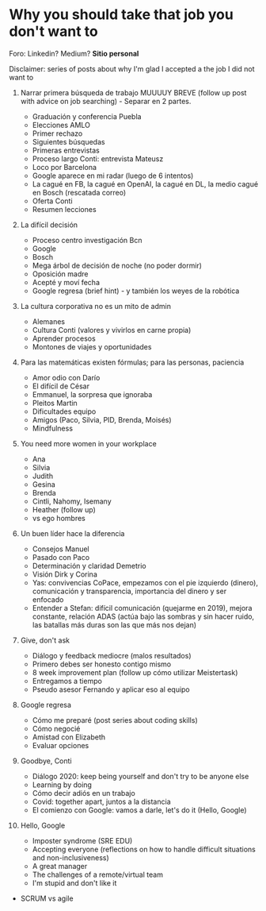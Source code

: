 # Why you should take that job you don't want to

Foro: Linkedin? Medium? **Sitio personal**

Disclaimer: series of posts about why I'm glad I accepted a the job I did not want to

1. Narrar primera búsqueda de trabajo MUUUUY BREVE (follow up post with advice on job searching) - Separar en 2 partes.
    - Graduación y conferencia Puebla
    - Elecciones AMLO
    - Primer rechazo
    - Siguientes búsquedas
    - Primeras entrevistas
    - Proceso largo Conti: entrevista Mateusz
    - Loco por Barcelona
    - Google aparece en mi radar (luego de 6 intentos)
    - La cagué en FB, la cagué en OpenAI, la cagué en DL, la medio cagué en Bosch (rescatada correo)
    - Oferta Conti
    - Resumen lecciones

2. La difícil decisión
    - Proceso centro investigación Bcn
    - Google
    - Bosch
    - Mega árbol de decisión de noche (no poder dormir)
    - Oposición madre
    - Acepté y moví fecha
    - Google regresa (brief hint) - y también los weyes de la robótica

3. La cultura corporativa no es un mito de admin
    - Alemanes
    - Cultura Conti (valores y vivirlos en carne propia)
    - Aprender procesos
    - Montones de viajes y oportunidades

4. Para las matemáticas existen fórmulas; para las personas, paciencia
    - Amor odio con Darío
    - El difícil de César
    - Emmanuel, la sorpresa que ignoraba
    - Pleitos Martin
    - Dificultades equipo
    - Amigos (Paco, Silvia, PID, Brenda, Moisés)
    - Mindfulness

5. You need more women in your workplace
    - Ana
    - Silvia
    - Judith
    - Gesina
    - Brenda
    - Cintli, Nahomy, Isemany
    - Heather (follow up)
    - vs ego hombres

5. Un buen líder hace la diferencia
    - Consejos Manuel
    - Pasado con Paco
    - Determinación y claridad Demetrio
    - Visión Dirk y Corina
    - Yas: convivencias CoPace, empezamos con el pie izquierdo (dinero), comunicación y transparencia, importancia del dinero y ser enfocado
    - Entender a Stefan: difícil comunicación (quejarme en 2019), mejora constante, relación ADAS (actúa bajo las sombras y sin hacer ruido, las batallas más duras son las que más nos dejan)

6. Give, don't ask
    - Diálogo y feedback mediocre (malos resultados)
    - Primero debes ser honesto contigo mismo
    - 8 week improvement plan (follow up cómo utilizar Meistertask)
    - Entregamos a tiempo
    - Pseudo asesor Fernando y aplicar eso al equipo

6. Google regresa
    - Cómo me preparé (post series about coding skills)
    - Cómo negocié
    - Amistad con Elizabeth
    - Evaluar opciones

8. Goodbye, Conti
    - Diálogo 2020: keep being yourself and don't try to be anyone else
    - Learning by doing
    - Cómo decir adiós en un trabajo
    - Covid: together apart, juntos a la distancia
    - El comienzo con Google: vamos a darle, let's do it (Hello, Google)

9. Hello, Google
    - Imposter syndrome (SRE EDU)
    - Accepting everyone (reflections on how to handle difficult situations and non-inclusiveness)
    - A great manager
    - The challenges of a remote/virtual team
    - I'm stupid and don't like it


* SCRUM vs agile
